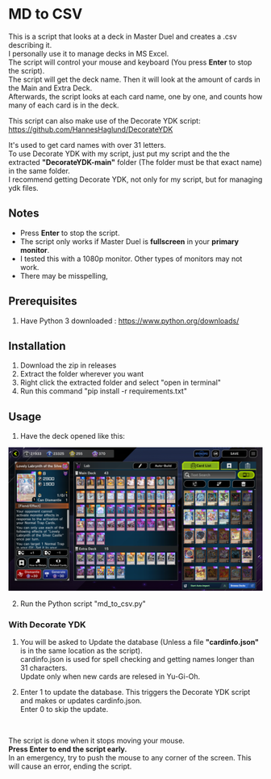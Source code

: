 # MD to CSV 

This is a script that looks at a deck in Master Duel and creates a .csv describing it.<br>
I personally use it to manage decks in MS Excel. <br>
The script will control your mouse and keyboard (You press **Enter** to stop the script).<br>
The script will get the deck name.
Then it will look at the amount of cards in the Main and Extra Deck. <br>
Afterwards, the script looks at each card name, one by one, and counts how many of each card is in the deck.

This script can also make use of the Decorate YDK script: https://github.com/HannesHaglund/DecorateYDK <br>

It's used to get card names with over 31 letters.<br>
To use Decorate YDK with my script, just put my script and the the extracted **"DecorateYDK-main"** folder (The folder must be that exact name)
in the same folder. <br>
I recommend getting Decorate YDK, not only for my script, but for managing ydk files.

## Notes
- Press **Enter** to stop the script.
- The script only works if Master Duel is **fullscreen** in your **primary monitor**.
- I tested this with a 1080p monitor. Other types of monitors may not work.
- There may be misspelling, <br>


## Prerequisites
1. Have Python 3 downloaded : https://www.python.org/downloads/

## Installation
1. Download the zip in releases
1. Extract the folder wherever you want
1. Right click the extracted folder and select "open in terminal"
1. Run this command "pip install -r requirements.txt" 

## Usage
1. Have the deck opened like this:

![deck_example](deck_example.png)

2. Run the Python script "md_to_csv.py"

### With Decorate YDK
1. You will be asked to Update the database (Unless a file **"cardinfo.json"** is in the same location as the script).<br>
  cardinfo.json is used for spell checking and getting names longer than 31 characters. <br>
  Update only when new cards are relesed in Yu-Gi-Oh.
  
1. Enter 1 to update the database. This triggers the Decorate YDK script and makes or updates cardinfo.json. <br>
	Enter 0 to skip the update. 

<br>

The script is done when it stops moving your mouse. <br>
**Press Enter to end the script early.** <br>
In an emergency, try to push the mouse to any corner of the screen.
This will cause an error, ending the script.
